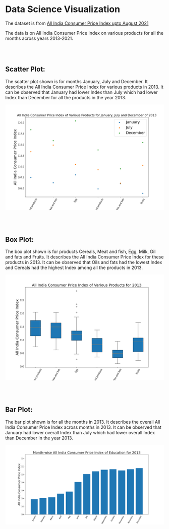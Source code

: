 # Data Science Visualization

The dataset is from [All India Consumer Price Index upto August 2021](https://data.gov.in/resource/all-india-consumer-price-index-ruralurban-upto-august-2021)

The data is on All India Consumer Price Index on various products for all the months across years 2013-2021.

<br /> <br />

## Scatter Plot:

The scatter plot shown is for months January, July and December. It describes the All India Consumer Price Index for various products in 2013. It can be observed that January had lower Index than July which had lower Index than December for all the products in the year 2013.

![Scatter Plot](/figures/scatter.png)

<br /> <br />

## Box Plot:

The box plot shown is for products Cereals, Meat and fish, Egg, Milk, Oil and fats and Fruits. It describes the All India Consumer Price Index for these products in 2013. It can be observed that Oils and fats had the lowest Index and Cereals had the highest Index among all the products in 2013.

![Box Plot](/figures/box.png)

<br /> <br />

## Bar Plot:

The bar plot shown is for all the months in 2013. It describes the overall All India Consumer Price Index across months in 2013. It can be observed that January had lower overall Index than July which had lower overall Index than December in the year 2013.

![Bar Plot](/figures/bar.png)